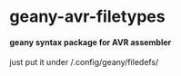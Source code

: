 # geany-avr-filetypes
#### geany syntax package for AVR assembler
just put it under <your home path>/.config/geany/filedefs/
